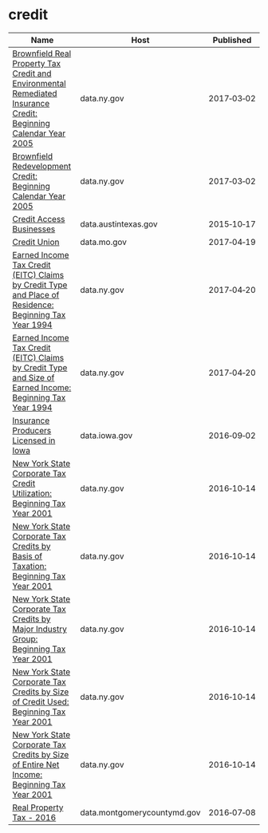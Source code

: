 # credit

Name | Host | Published
---- | ---- | ---------
[Brownfield Real Property Tax Credit and Environmental Remediated Insurance Credit: Beginning Calendar Year 2005](../datasets/635g-4qx7.md) | data.ny.gov | 2017&#x2011;03&#x2011;02
[Brownfield Redevelopment Credit: Beginning Calendar Year 2005](../datasets/vud8-75x8.md) | data.ny.gov | 2017&#x2011;03&#x2011;02
[Credit Access Businesses](../datasets/92xm-uf99.md) | data.austintexas.gov | 2015&#x2011;10&#x2011;17
[Credit Union](../datasets/r843-p6xb.md) | data.mo.gov | 2017&#x2011;04&#x2011;19
[Earned Income Tax Credit (EITC) Claims by Credit Type and Place of Residence: Beginning Tax Year 1994](../datasets/6q7b-8vuf.md) | data.ny.gov | 2017&#x2011;04&#x2011;20
[Earned Income Tax Credit (EITC) Claims by Credit Type and Size of Earned Income: Beginning Tax Year 1994](../datasets/3sqx-ew2z.md) | data.ny.gov | 2017&#x2011;04&#x2011;20
[Insurance Producers Licensed in Iowa](../datasets/n4cc-vqyk.md) | data.iowa.gov | 2016&#x2011;09&#x2011;02
[New York State Corporate Tax Credit Utilization: Beginning Tax Year 2001](../datasets/6axi-iwd2.md) | data.ny.gov | 2016&#x2011;10&#x2011;14
[New York State Corporate Tax Credits by Basis of Taxation: Beginning Tax Year 2001](../datasets/2rxu-2uqk.md) | data.ny.gov | 2016&#x2011;10&#x2011;14
[New York State Corporate Tax Credits by Major Industry Group: Beginning Tax Year 2001](../datasets/84qh-f5nv.md) | data.ny.gov | 2016&#x2011;10&#x2011;14
[New York State Corporate Tax Credits by Size of Credit Used: Beginning Tax Year 2001](../datasets/p376-79iu.md) | data.ny.gov | 2016&#x2011;10&#x2011;14
[New York State Corporate Tax Credits by Size of Entire Net Income: Beginning Tax Year 2001](../datasets/bsv4-53w8.md) | data.ny.gov | 2016&#x2011;10&#x2011;14
[Real Property Tax - 2016](../datasets/uvy4-94zr.md) | data.montgomerycountymd.gov | 2016&#x2011;07&#x2011;08

